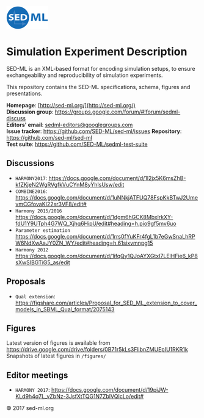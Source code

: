 <img alt="SED-ML logo" src="./figures/SEDML_logo.png" height="60" />

# Simulation Experiment Description
SED-ML is an XML-based format for encoding simulation setups, to ensure exchangeability and reproducibility of simulation experiments.

This repository contains the SED-ML specifications, schema, figures and presentations.

**Homepage**: [http://sed-ml.org/](http://sed-ml.org/)  
**Discussion group**: https://groups.google.com/forum/#!forum/sedml-discuss  
**Editors' email**: sedml-editors@googlegroups.com  
**Issue tracker**: https://github.com/SED-ML/sed-ml/issues
**Repository**: https://github.com/sed-ml/sed-ml  
**Test suite**: https://github.com/SED-ML/sedml-test-suite 

## Discussions

* `HARMONY2017`: https://docs.google.com/document/d/1l2jx5K6msZhB-kfZKjeN2WgRVgfkVuCYnM8yYhIsUsw/edit
* `COMBINE2016`: https://docs.google.com/document/d/1uNNkjATFUQ78FspKkBTwJ2UmevmCGfovaKI22sr3VF8/edit#
* `Harmony 2015/2016`
https://docs.google.com/document/d/1dgm6hGCK8MbxlrkXY-fdU1Y9UTph4G7WQ_Xjhq6HipU/edit#heading=h.pio9gf5mv6uo
* `Parameter estimation`
https://docs.google.com/document/d/1rrs0fYuKFr4fgL1b7eGwSnaLhRPW6NdXwAaJY0ZN_WY/edit#heading=h.61sixvmnpg15
* `Harmony 2012` https://docs.google.com/document/d/1ifqQy1QJoAYXGtxI7LElHFie6_kP8sXwSIBGTiG5_as/edit

## Proposals
* `Qual extension`: https://figshare.com/articles/Proposal_for_SED_ML_extension_to_cover_models_in_SBML_Qual_format/2075143

## Figures

Latest version of figures is available from
https://drive.google.com/drive/folders/0B71r5kLs3FlibnZMUEpIU1RKR1k
Snapshots of latest figures in `/figures/`

## Editor meetings
* `HARMONY 2017`: https://docs.google.com/document/d/19piJW-KLd9h4q7L_vZbNz-3JsfXtTQG1N7ZblVQIcLo/edit#

&copy; 2017 sed-ml.org

